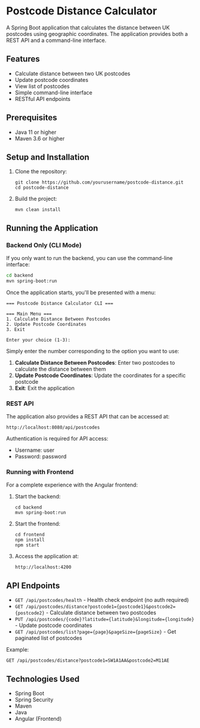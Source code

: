 # Postcode Distance Calculator

A Spring Boot application that calculates the distance between UK postcodes using geographic coordinates. The application provides both a REST API and a command-line interface.

## Features

- Calculate distance between two UK postcodes
- Update postcode coordinates
- View list of postcodes
- Simple command-line interface
- RESTful API endpoints

## Prerequisites

- Java 11 or higher
- Maven 3.6 or higher

## Setup and Installation

1. Clone the repository:
   ```
   git clone https://github.com/yourusername/postcode-distance.git
   cd postcode-distance
   ```

2. Build the project:
   ```
   mvn clean install
   ```

## Running the Application

### Backend Only (CLI Mode)

If you only want to run the backend, you can use the command-line interface:

```bash
cd backend
mvn spring-boot:run
```

Once the application starts, you'll be presented with a menu:

```
=== Postcode Distance Calculator CLI ===

=== Main Menu ===
1. Calculate Distance Between Postcodes
2. Update Postcode Coordinates
3. Exit

Enter your choice (1-3):
```

Simply enter the number corresponding to the option you want to use:

1. **Calculate Distance Between Postcodes**: Enter two postcodes to calculate the distance between them
2. **Update Postcode Coordinates**: Update the coordinates for a specific postcode
3. **Exit**: Exit the application

### REST API

The application also provides a REST API that can be accessed at:

```
http://localhost:8080/api/postcodes
```

Authentication is required for API access:
- Username: user
- Password: password

### Running with Frontend

For a complete experience with the Angular frontend:

1. Start the backend:
   ```
   cd backend
   mvn spring-boot:run
   ```

2. Start the frontend:
   ```
   cd frontend
   npm install
   npm start
   ```

3. Access the application at:
   ```
   http://localhost:4200
   ```

## API Endpoints

- `GET /api/postcodes/health` - Health check endpoint (no auth required)
- `GET /api/postcodes/distance?postcode1={postcode1}&postcode2={postcode2}` - Calculate distance between two postcodes
- `PUT /api/postcodes/{code}?latitude={latitude}&longitude={longitude}` - Update postcode coordinates
- `GET /api/postcodes/list?page={page}&pageSize={pageSize}` - Get paginated list of postcodes

Example:
```
GET /api/postcodes/distance?postcode1=SW1A1AA&postcode2=M11AE
```

## Technologies Used

- Spring Boot
- Spring Security
- Maven
- Java
- Angular (Frontend)
